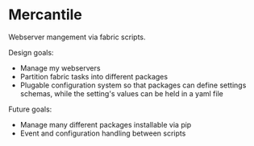 Mercantile
================

Webserver mangement via fabric scripts.

Design goals:
    
 - Manage my webservers
 - Partition fabric tasks into different packages
 - Plugable configuration system so that packages can define settings schemas, while
   the setting's values can be held in a yaml file

Future goals:

 - Manage many different packages installable via pip
 - Event and configuration handling between scripts

